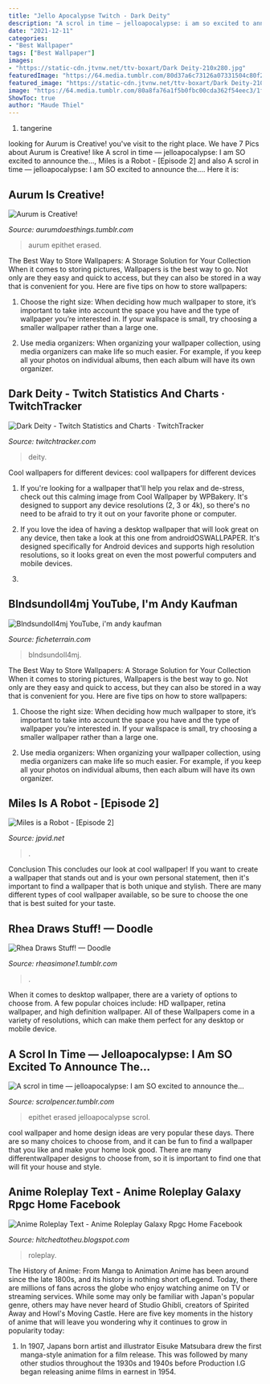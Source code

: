 ```yaml
---
title: "Jello Apocalypse Twitch - Dark Deity"
description: "A scrol in time — jelloapocalypse: i am so excited to announce the..."
date: "2021-12-11"
categories:
- "Best Wallpaper"
tags: ["Best Wallpaper"]
images:
- "https://static-cdn.jtvnw.net/ttv-boxart/Dark Deity-210x280.jpg"
featuredImage: "https://64.media.tumblr.com/80d37a6c73126a07331504c80f25cf71/810430742394d793-f1/s1280x1920/4984ad8416b09867ae043ebfefb49a7d7f0ca286.jpg"
featured_image: "https://static-cdn.jtvnw.net/ttv-boxart/Dark Deity-210x280.jpg"
image: "https://64.media.tumblr.com/80a8fa76a1f5b0fbc00cda362f54eec3/1f705316ec265360-d2/s1280x1920/30ca883a44bbefe7ba8aea1ce96fd8546b5f1980.png"
ShowToc: true
author: "Maude Thiel"
---
```



1. tangerine 

	

		
looking for Aurum is Creative! you've visit to the right place. We have 7 Pics about Aurum is Creative! like A scrol in time — jelloapocalypse: I am SO excited to announce the..., Miles is a Robot - [Episode 2] and also A scrol in time — jelloapocalypse: I am SO excited to announce the.... Here it is:
		
    
## Aurum Is Creative!

<img loading=lazy src="https://64.media.tumblr.com/80d37a6c73126a07331504c80f25cf71/810430742394d793-f1/s1280x1920/4984ad8416b09867ae043ebfefb49a7d7f0ca286.jpg" onerror="this.onerror=null;this.src='https://tse3.mm.bing.net/th?id=OIP.cE2Xkfik-stnom8WwO8NOgHaID&amp;pid=15.1';" alt="Aurum is Creative!">

_Source: aurumdoesthings.tumblr.com_

>aurum epithet erased. 

	

The Best Way to Store Wallpapers: A Storage Solution for Your Collection
When it comes to storing pictures, Wallpapers is the best way to go. Not only are they easy and quick to access, but they can also be stored in a way that is convenient for you. Here are five tips on how to store wallpapers:
1) Choose the right size: When deciding how much wallpaper to store, it’s important to take into account the space you have and the type of wallpaper you’re interested in. If your wallspace is small, try choosing a smaller wallpaper rather than a large one.

2) Use media organizers: When organizing your wallpaper collection, using media organizers can make life so much easier. For example, if you keep all your photos on individual albums, then each album will have its own organizer.

    
## Dark Deity - Twitch Statistics And Charts · TwitchTracker

<img loading=lazy src="https://static-cdn.jtvnw.net/ttv-boxart/Dark Deity-210x280.jpg" onerror="this.onerror=null;this.src='https://tse2.mm.bing.net/th?id=OIP.USJ6PU8BYZp1pm2YJ5RIfAAAAA&amp;pid=15.1';" alt="Dark Deity - Twitch Statistics and Charts · TwitchTracker">

_Source: twitchtracker.com_

>deity. 

	

Cool wallpapers for different devices:
cool wallpapers for different devices 

1. If you're looking for a wallpaper that'll help you relax and de-stress, check out this calming image from Cool Wallpaper by WPBakery. It's designed to support any device resolutions (2, 3 or 4k), so there's no need to be afraid to try it out on your favorite phone or computer.

2. If you love the idea of having a desktop wallpaper that will look great on any device, then take a look at this one from androidOSWALLPAPER. It's designed specifically for Android devices and supports high resolution resolutions, so it looks great on even the most powerful computers and mobile devices.

3.

    
## Blndsundoll4mj YouTube, I&#039;m Andy Kaufman

<img loading=lazy src="https://ficheterrain.com/jfexc/IgS3R2j0vpjPICaeXFBQTAHaHa.jpg" onerror="this.onerror=null;this.src='https://tse3.mm.bing.net/th?id=OIP.Xpx2bnnCLpsCzGBeJWiqJQAAAA&amp;pid=15.1';" alt="Blndsundoll4mj YouTube, i&#039;m andy kaufman">

_Source: ficheterrain.com_

>blndsundoll4mj. 

	

The Best Way to Store Wallpapers: A Storage Solution for Your Collection
When it comes to storing pictures, Wallpapers is the best way to go. Not only are they easy and quick to access, but they can also be stored in a way that is convenient for you. Here are five tips on how to store wallpapers:
1) Choose the right size: When deciding how much wallpaper to store, it’s important to take into account the space you have and the type of wallpaper you’re interested in. If your wallspace is small, try choosing a smaller wallpaper rather than a large one.

2) Use media organizers: When organizing your wallpaper collection, using media organizers can make life so much easier. For example, if you keep all your photos on individual albums, then each album will have its own organizer.

    
## Miles Is A Robot - [Episode 2]

<img loading=lazy src="https://i.ytimg.com/vi/VpIUJnW29QM/hqdefault.jpg" onerror="this.onerror=null;this.src='https://tse3.mm.bing.net/th?id=OIP.pKIFUg6qpKGwe7xzzM49ZgHaFj&amp;pid=15.1';" alt="Miles is a Robot - [Episode 2]">

_Source: jpvid.net_

>. 

	

Conclusion
This concludes our look at cool wallpaper! If you want to create a wallpaper that stands out and is your own personal statement, then it's important to find a wallpaper that is both unique and stylish. There are many different types of cool wallpaper available, so be sure to choose the one that is best suited for your taste.

    
## Rhea Draws Stuff! — Doodle

<img loading=lazy src="https://64.media.tumblr.com/39e32be1d2741d172f5147e7d1913d9f/4e9ccc929dd3ae2d-22/s1280x1920/bc55db5dd0a10cffe596cf3522ca1166102669b3.jpg" onerror="this.onerror=null;this.src='https://tse3.mm.bing.net/th?id=OIP.GOmAPB3OR5W6_tHC3XZMCwHaI6&amp;pid=15.1';" alt="Rhea Draws Stuff! — Doodle">

_Source: rheasimone1.tumblr.com_

>. 

	

When it comes to desktop wallpaper, there are a variety of options to choose from. A few popular choices include: HD wallpaper, retina wallpaper, and high definition wallpaper. All of these Wallpapers come in a variety of resolutions, which can make them perfect for any desktop or mobile device. 

    
## A Scrol In Time — Jelloapocalypse: I Am SO Excited To Announce The...

<img loading=lazy src="https://64.media.tumblr.com/80a8fa76a1f5b0fbc00cda362f54eec3/1f705316ec265360-d2/s1280x1920/30ca883a44bbefe7ba8aea1ce96fd8546b5f1980.png" onerror="this.onerror=null;this.src='https://tse1.mm.bing.net/th?id=OIP.r2cwgVkEPN3uPVr-pPzfQAHaEK&amp;pid=15.1';" alt="A scrol in time — jelloapocalypse: I am SO excited to announce the...">

_Source: scrolpencer.tumblr.com_

>epithet erased jelloapocalypse scrol. 

	

cool wallpaper and home design ideas are very popular these days. There are so many choices to choose from, and it can be fun to find a wallpaper that you like and make your home look good. There are many differentwallpaper designs to choose from, so it is important to find one that will fit your house and style.

    
## Anime Roleplay Text - Anime Roleplay Galaxy Rpgc Home Facebook

<img loading=lazy src="https://images-wixmp-ed30a86b8c4ca887773594c2.wixmp.com/f/86e76c42-1b0d-4c09-9457-1b4a2258ab9d/d9nikzz-e48b8595-4356-4175-a762-fce3448e363b.png?token=eyJ0eXAiOiJKV1QiLCJhbGciOiJIUzI1NiJ9.eyJzdWIiOiJ1cm46YXBwOiIsImlzcyI6InVybjphcHA6Iiwib2JqIjpbW3sicGF0aCI6IlwvZlwvODZlNzZjNDItMWIwZC00YzA5LTk0NTctMWI0YTIyNThhYjlkXC9kOW5pa3p6LWU0OGI4NTk1LTQzNTYtNDE3NS1hNzYyLWZjZTM0NDhlMzYzYi5wbmcifV1dLCJhdWQiOlsidXJuOnNlcnZpY2U6ZmlsZS5kb3dubG9hZCJdfQ.yY1Q5I3CNnPApU0BuHukSbOCxC8QIYvDymq1xwTFFeM" onerror="this.onerror=null;this.src='https://tse2.mm.bing.net/th?id=OIP.J3WiWHIFp0oNGV3UhXMrDgHaNL&amp;pid=15.1';" alt="Anime Roleplay Text - Anime Roleplay Galaxy Rpgc Home Facebook">

_Source: hitchedtotheu.blogspot.com_

>roleplay. 

	

The History of Anime: From Manga to Animation
Anime has been around since the late 1800s, and its history is nothing short ofLegend. Today, there are millions of fans across the globe who enjoy watching anime on TV or streaming services. While some may only be familiar with Japan's popular genre, others may have never heard of Studio Ghibli, creators of Spirited Away and Howl's Moving Castle. Here are five key moments in the history of anime that will leave you wondering why it continues to grow in popularity today:
1) In 1907, Japans born artist and illustrator Eisuke Matsubara drew the first manga-style animation for a film release. This was followed by many other studios throughout the 1930s and 1940s before Production I.G began releasing anime films in earnest in 1954.

